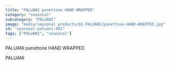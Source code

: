 ```yaml
---
title: "PALUANI panettone HAND WRAPPED"
category: "seasonal"
subcategory: "PALUANI"
image: "media/seasonal products/02.PALUANI/panettone-HAND-WRAPPED.jpg"
id: "seasonal-paluani-901"
tags: ["PALUANI", "seasonal"]
---
```


PALUANI panettone HAND WRAPPED

PALUANI
